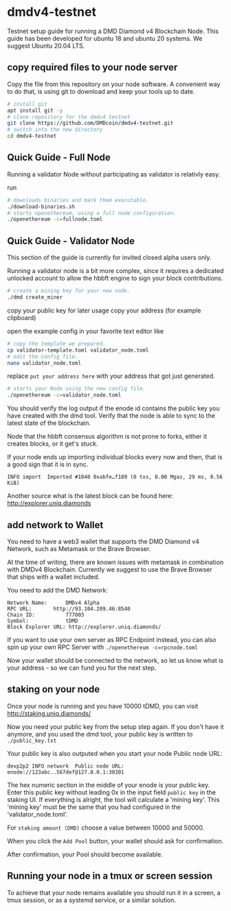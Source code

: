 # dmdv4-testnet
Testnet setup guide for running a DMD Diamond v4 Blockchain Node.
This guide has been developed for ubuntu 18 and ubuntu 20 systems.
We suggest Ubuntu 20.04 LTS.

## copy required files to your node server

Copy the file from this repository on your node software.
A convenient way to do that, is using git to download and keep your tools up to date.

```bash
# install git
apt install git -y
# clone repository for the dmdv4 testnet
git clone https://github.com/DMDcoin/dmdv4-testnet.git
# switch into the new directory
cd dmdv4-testnet
```

## Quick Guide - Full Node

Running a validator Node without participating as validator is relativly easy.

run 
```bash
# downloads binaries and mark them executable.
./download-binaries.sh
# starts openethereum, using a full node configuration.
./openethereum -c=fullnode.toml
```


## Quick Guide - Validator Node

This section of the guide is currently for invited closed alpha users only.

Running a validator node is a bit more complex,
since it requires a dedicated unlocked account
to allow the hbbft engine to sign your block contributions.


```bash
# create a mining key for your new node.
./dmd create_miner
```

copy your public key for later usage
copy your address (for example clipboard)

open the example config in your favorite text editor like
```bash
# copy the template we prepared.
cp validator-template.toml validator_node.toml
# edit the config file.
nano validator_node.toml
```

replace `put your address here` with your address that got just generated.

```bash
# starts your Node using the new config file.
./openethereum -c=validator_node.toml
```

You should verify the log output if the enode id contains the public key you have created with the dmd tool.
Verify that the node is able to sync to the latest state of the blockchain.

Node that the hbbft consensus algorithm is not prone to forks,
either it creates blocks, or it get's stuck.

If your node ends up importing individual blocks every now and then,
that is a good sign that it is in sync.

```
INFO import  Imported #1040 0xabfe…f189 (0 txs, 0.00 Mgas, 29 ms, 0.56 KiB)
```

Another source what is the latest block can be found here: http://explorer.uniq.diamonds

## add network to Wallet

You need to have a web3 wallet that supports the DMD Diamond v4 Network,
such as Metamask or the Brave Browser.

At the time of writing, there are known issues with metamask in combination with DMDv4 Blockchain.
Currently we suggest to use the Brave Browser that ships with a wallet included.


You need to add the DMD Network:

```
Network Name:      DMDv4 Alpha
RPC URL:       http://93.104.209.46:8540
Chain ID:          777003
Symbol:            tDMD
Block Explorer URL: http://explorer.uniq.diamonds/
```

If you want to use your own server as RPC Endpoint instead, you can also spin up your own RPC Server with `./openethereum -c=rpcnode.toml`

Now your wallet should be connected to the network,
so let us know what is your address - so we can fund you for the next step.

## staking on your node

Once your node is running and you have 10000 tDMD,
you can visit http://staking.uniq.diamonds/

Now you need your public key from the setup step again.
If you don't have it anymore, and you used the dmd tool, your public key is written to `./public_key.txt`

Your public key is also outputed when you start your node
Public node URL: 
```
devp2p2 INFO network  Public node URL: enode://123abc..567def@127.0.0.1:30301
```

The hex numeric section in the middle of your enode is your public key.
Enter this public key without leading 0x in the input field `public key` in the staking UI.
If everything is alright, the tool will calculate a 'mining key'.
This 'mining key' must be the same that you had configured in the 'validator_node.toml'.

For `staking amount (DMD)` choose a value between 10000 and 50000.

When you click the `Add Pool` button, your wallet should ask for confirmation.

After confirmation, your Pool should become available.

## Running your node in a tmux or screen session

To achieve that your node remains available you should run it in a screen, a tmux session, or as a systemd service, or a similar solution.



